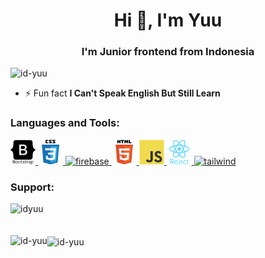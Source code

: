 <h1 align="center">Hi 👋, I'm Yuu</h1>
<h3 align="center">I'm Junior frontend from Indonesia</h3>

<p align="left"> <img src="https://komarev.com/ghpvc/?username=id-yuu&label=Profile%20views&color=0e75b6&style=flat" alt="id-yuu" /> </p>

- ⚡ Fun fact **I Can't Speak English But Still Learn**


<h3 align="left">Languages and Tools:</h3>
<p align="left"> <a href="https://getbootstrap.com" target="_blank" rel="noreferrer"> <img src="https://raw.githubusercontent.com/devicons/devicon/master/icons/bootstrap/bootstrap-plain-wordmark.svg" alt="bootstrap" width="40" height="40"/> </a> <a href="https://www.w3schools.com/css/" target="_blank" rel="noreferrer"> <img src="https://raw.githubusercontent.com/devicons/devicon/master/icons/css3/css3-original-wordmark.svg" alt="css3" width="40" height="40"/> </a> <a href="https://firebase.google.com/" target="_blank" rel="noreferrer"> <img src="https://www.vectorlogo.zone/logos/firebase/firebase-icon.svg" alt="firebase" width="40" height="40"/> </a> <a href="https://www.w3.org/html/" target="_blank" rel="noreferrer"> <img src="https://raw.githubusercontent.com/devicons/devicon/master/icons/html5/html5-original-wordmark.svg" alt="html5" width="40" height="40"/> </a> <a href="https://developer.mozilla.org/en-US/docs/Web/JavaScript" target="_blank" rel="noreferrer"> <img src="https://raw.githubusercontent.com/devicons/devicon/master/icons/javascript/javascript-original.svg" alt="javascript" width="40" height="40"/> </a> <a href="https://reactjs.org/" target="_blank" rel="noreferrer"> <img src="https://raw.githubusercontent.com/devicons/devicon/master/icons/react/react-original-wordmark.svg" alt="react" width="40" height="40"/> </a> <a href="https://tailwindcss.com/" target="_blank" rel="noreferrer"> <img src="https://www.vectorlogo.zone/logos/tailwindcss/tailwindcss-icon.svg" alt="tailwind" width="40" height="40"/> </a> </p>


<h3 align="left">Support:</h3>
<div><a href="https://ko-fi.com/idyuu"> <img align="left" src="https://cdn.ko-fi.com/cdn/kofi3.png?v=3" height="50" width="210" alt="idyuu" /></a></div>
<br><br><br>

<div>
  <img align="left" src="https://github-readme-stats.vercel.app/api/top-langs?username=id-yuu&show_icons=true&locale=en&layout=compact" alt="id-yuu" />
  <img align="center" src="https://github-readme-stats.vercel.app/api?username=id-yuu&show_icons=false&locale=en" alt="id-yuu" />
</div>

